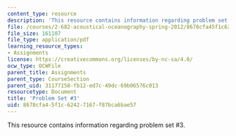 ```yaml
---
content_type: resource
description: 'This resource contains information regarding problem set #3.'
file: /courses/2-682-acoustical-oceanography-spring-2012/8678cfa45f1c62427167f87bca6bae57_MIT2_682S12_Homework3.pdf
file_size: 161107
file_type: application/pdf
learning_resource_types:
- Assignments
license: https://creativecommons.org/licenses/by-nc-sa/4.0/
ocw_type: OCWFile
parent_title: Assignments
parent_type: CourseSection
parent_uid: 31177158-fb12-ed7c-49dc-69b06576c013
resourcetype: Document
title: 'Problem Set #3'
uid: 8678cfa4-5f1c-6242-7167-f87bca6bae57
---
```

This resource contains information regarding problem set #3.